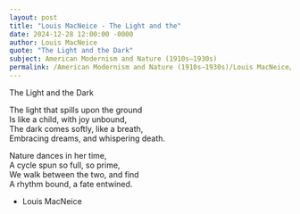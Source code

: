 ```yaml
---
layout: post
title: "Louis MacNeice - The Light and the"
date: 2024-12-28 12:00:00 -0000
author: Louis MacNeice
quote: "The Light and the Dark"
subject: American Modernism and Nature (1910s–1930s)
permalink: /American Modernism and Nature (1910s–1930s)/Louis MacNeice/Louis MacNeice - The Light and the
---
```


The Light and the Dark
  
  The light that spills upon the ground  
  Is like a child, with joy unbound,  
  The dark comes softly, like a breath,  
  Embracing dreams, and whispering death.

  Nature dances in her time,  
  A cycle spun so full, so prime,  
  We walk between the two, and find  
  A rhythm bound, a fate entwined.

- Louis MacNeice
